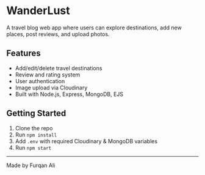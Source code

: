 # WanderLust

A travel blog web app where users can explore destinations, add new places, post reviews, and upload photos.

## Features

- Add/edit/delete travel destinations
- Review and rating system
- User authentication
- Image upload via Cloudinary
- Built with Node.js, Express, MongoDB, EJS

## Getting Started

1. Clone the repo
2. Run `npm install`
3. Add `.env` with required Cloudinary & MongoDB variables
4. Run `npm start`

---

Made by Furqan Ali
